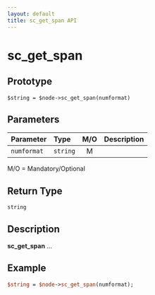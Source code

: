 ```yaml
---
layout: default
title: sc_get_span API
---
```



sc_get_span
===========


Prototype
---------

```
$string = $node->sc_get_span(numformat)
```


Parameters
----------

| Parameter | Type     | M/O | Description                                    |
|:----------|:---------|:---:|:-----------------------------------------------|
| `numformat` | `string` |  M  |                                              |

M/O = Mandatory/Optional


Return Type
-----------

`string`


Description
-----------

**sc_get_span** ...


Example
-------

```perl
$string = $node->sc_get_span(numformat);
```
